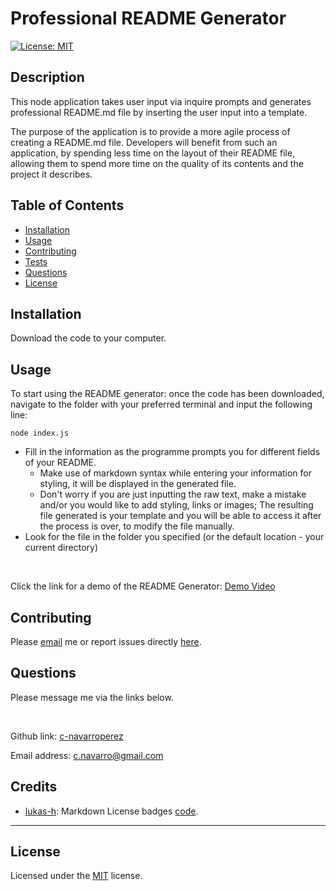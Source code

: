 # Professional README Generator

[![License: MIT ](https://img.shields.io/badge/License-MIT-yellow.svg)](https://opensource.org/licenses/MIT)
  
## Description 
This node application takes user input via inquire prompts and generates professional README.md file by inserting the user input into a template. 

The purpose of the application is to provide a more agile process of creating a README.md file. Developers will benefit from such an application, by spending less time on the layout of their README file, allowing them to spend more time on the quality of its contents and the project it describes.

## Table of Contents
* [Installation](#installation)
* [Usage](#usage)
* [Contributing](#contributing) 
* [Tests](#tests) 
* [Questions](#questions) 
* [License](#license)

## Installation
Download the code to your computer.

## Usage 
To start using the README generator: once the code has been downloaded, navigate to the folder with your preferred terminal and input the following line:

```
node index.js
```

* Fill in the information as the programme prompts you for different fields of your README. 
    * Make use of markdown syntax while entering your information for styling, it will be displayed in the generated file.
    * Don't worry if you are just inputting the raw text, make a mistake and/or you would like to add styling, links or images; The resulting file generated is your template and you will be able to access it after the process is over, to modify the file manually.
* Look for the file in the folder you specified (or the default location - your current directory)

<br>

Click the link for a demo of the README Generator: [Demo Video](https://drive.google.com/file/)


## Contributing 
Please [email](#questions) me or report issues directly [here](https://github.com/c-navarroperez/README-Generator-Pro/issues).

## Questions
Please message me via the links below.

<br>

Github link: [c-navarroperez](https://github.com/c-navarroperez)

Email address: c.navarro@gmail.com

## Credits
* [lukas-h](https://gist.github.com/lukas-h): Markdown License badges [code](https://gist.github.com/lukas-h/2a5d00690736b4c3a7ba).

---

## License 
Licensed under the [MIT](LICENSE) license.
